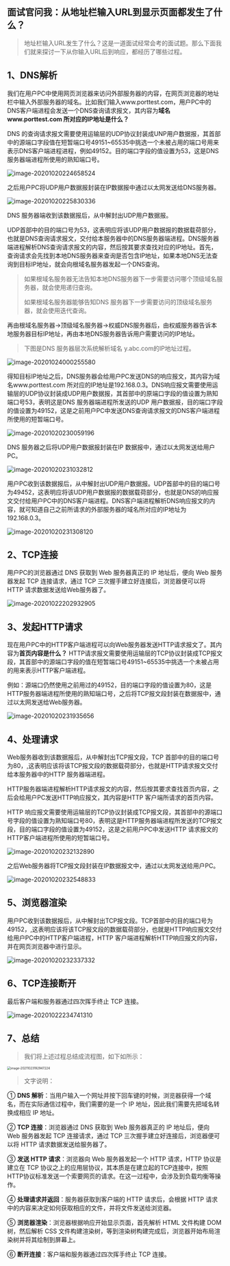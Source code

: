 ## 面试官问我：从地址栏输入URL到显示页面都发生了什么？

> 地址栏输入URL发生了什么？这是一道面试经常会考的面试题。那么下面我们就来探讨一下从你输入URL后到响应，都经历了哪些过程。 

## 1、DNS解析

我们在用户PC中使用网页浏览器来访问外部服务器的内容，在网页浏览器的地址栏中输入外部服务器的域名。比如我们输入www.porttest.com，用户PC中的DNS客户端进程会发送一个DNS查询请求报文，其内容为**域名www.porttest.com 所对应的IP地址是什么？** 

DNS 的查询请求报文需要使用运输层的UDP协议封装成UNP用户数据报，其首部中的源端口字段值在短暂端口号49151~65535中挑选一个未被占用的端口号用来表示DNS客户端进程进程，例如49152。目的端口字段的值设置为53，这是DNS服务器端进程所使用的熟知端口号。

![image-20201020224658524](地址栏输入URL发生了什么？.assets/image-20201020224658524.png)

之后用户PC将UDP用户数据报封装在IP数据报中通过以太网发送给DNS服务器。



![image-20201020225830336](地址栏输入URL发生了什么？.assets/image-20201020225830336.png)

DNS 服务器端收到该数据报后，从中解封出UDP用户数据报。

UDP首部中的目的端口号为53，这表明应将该UDP用户数据报的数据载荷部分，也就是DNS查询请求报文，交付给本服务器中的DNS服务器端进程。DNS服务器端进程解析DNS查询请求报文的内容，然后按其要求查找对应的IP地址。首先，查询请求会先找到本地DNS服务器来查询是否包含IP地址，如果本地DNS无法查询到目标IP地址，就会向根域名服务器发起一个DNS查询。

> 如果根域名服务器无法告知本地DNS服务器下一步需要访问哪个顶级域名服务器，就会使用递归查询。
>
> 如果根域名服务器能够告知DNS 服务器下一步需要访问的顶级域名服务器，就会使用迭代查询。

再由根域名服务器->顶级域名服务器->权威DNS服务器后，由权威服务器告诉本地服务器目标IP地址，再由本地DNS服务器告诉用户需要访问的IP地址。

> 下图是DNS 服务器层次系统解析域名 y.abc.com的IP地址过程。

![image-20201024000255580](地址栏输入URL发生了什么？.assets/image-20201024000255580.png)



得知目标IP地址之后，DNS服务器会给用户PC发送DNS的响应报文，其内容为域名www.porttest.com 所对应的IP地址是192.168.0.3。DNS响应报文需要使用运输层的UDP协议封装成UDP用户数据报，其首部中的原端口字段的值设置为熟知端口号53，表明这是DNS 服务器端进程所发送的UDP 用户数据报，目的端口字段的值设置为49152，这是之前用户PC中发送DNS查询请求报文的DNS客户端进程所使用的短暂端口号。

![image-20201020230059196](地址栏输入URL发生了什么？.assets/image-20201020230059196.png)

DNS 服务器之后将UDP用户数据报封装在IP 数据报中，通过以太网发送给用户PC。 

![image-20201020231032812](地址栏输入URL发生了什么？.assets/image-20201020231032812.png)

用户PC收到该数据报后，从中解封出UDP用户数据报。UDP首部中的目的端口号为49452，这表明应将该UDP用户数据报的数据载荷部分，也就是DNS的响应报文交付给用户PC中的DNS客户端进程。DNS客户端进程解析DNS响应报文的内容，就可知道自己之前所请求的外部服务器的域名所对应的IP地址为192.168.0.3。

![image-20201020231308120](地址栏输入URL发生了什么？.assets/image-20201020231308120.png)

## 2、TCP连接

用户PC的浏览器通过 DNS 获取到 Web 服务器真正的 IP 地址后，便向 Web 服务器发起 TCP 连接请求，通过 TCP 三次握手建立好连接后，浏览器便可以将 HTTP 请求数据发送给Web服务器了。

![image-20201022202932905](地址栏输入URL发生了什么？.assets/image-20201022202932905.png)

## 3、发起HTTP请求

现在用户PC中的HTTP客户端进程可以向Web服务器发送HTTP请求报文了。其内容为**首页内容是什么？** HTTP请求报文需要使用运输层的TCP协议封装成TCP报文段，其首部中的源端口字段的值在短暂端口号49151~65535中挑选一个未被占用的用来表示HTTP客户端进程。

例如：源端口仍然使用之前用过的49152，目的端口字段的值设置为80，这是HTTP服务器端进程所使用的熟知端口号，之后将TCP报文段封装在数据报中，通过以太网发送给Web服务器。

![image-20201020231935656](地址栏输入URL发生了什么？.assets/image-20201020231935656.png)

## 4、处理请求

Web服务器收到该数据报后，从中解封出TCP报文段，TCP 首部中的目的端口号为80，,这表明应该将该TCP报文段的数据载荷部分，也就是HTTP请求报文交付给本服务器中的HTTP 服务器端进程。

HTTP服务器端进程解析HTTP请求报文的内容，然后按其要求查找首页内容，之后会给用户PC发送HTTP响应报文，其内容是HTTP 客户端所请求的首页内容。

HTTP 响应报文需要使用运输层的TCP协议封装成TCP报文段，其首部中的源端口号字段的值设置为熟知端口号80，表明这是HTTP服务器端进程所发送的TCP报文段，目的端口字段的值设置为49152，这是之前用户PC中发送HTTP 请求报文的HTTP客户端进程所使用的短暂端口号。

![image-20201020232132890](地址栏输入URL发生了什么？.assets/image-20201020232132890.png)

之后Web服务器将TCP报文段封装在IP数据报文中，通过以太网发送给用户PC。 

![image-20201020232548833](地址栏输入URL发生了什么？.assets/image-20201020232548833.png)

## 5、浏览器渲染

用户PC收到该数据报后，从中解封出TCP报文段。TCP首部中的目的端口号为49152，,这表明应该将该TCP报文段的数据载荷部分，也就是HTTP响应报文交付给用户PC中的HTTP客户端进程，HTTP 客户端进程解析HTTP响应报文的内容，并在网页浏览器中进行显示。

![image-20201020232337332](地址栏输入URL发生了什么？.assets/image-20201020232337332.png)



## 6、TCP连接断开

最后客户端和服务器通过四次挥手终止 TCP 连接。

![image-20201022234741310](地址栏输入URL发生了什么？.assets/image-20201022234741310.png)

## 7、总结   

> 我们将上述过程总结成流程图，如下如所示：

<img src="地址栏输入URL发生了什么？.assets/image-20211023192947224.png" alt="image-20211023192947224" style="zoom: 50%;" />

> 文字说明： 

 ① **DNS 解析**：当用户输入一个网址并按下回车键的时候，浏览器获得一个域名，而在实际通信过程中，我们需要的是一个 IP 地址，因此我们需要先把域名转换成相应 IP 地址。

② **TCP 连接**：浏览器通过 DNS 获取到 Web 服务器真正的 IP 地址后，便向 Web 服务器发起 TCP 连接请求，通过 TCP 三次握手建立好连接后，浏览器便可以将 HTTP 请求数据发送给服务器了。

③ **发送 HTTP 请求**：浏览器向 Web 服务器发起一个 HTTP 请求，HTTP 协议是建立在 TCP 协议之上的应用层协议，其本质是在建立起的TCP连接中，按照HTTP协议标准发送一个索要网页的请求。在这一过程中，会涉及到负载均衡等操作。

④ **处理请求并返回**：服务器获取到客户端的 HTTP 请求后，会根据 HTTP 请求中的内容来决定如何获取相应的文件，并将文件发送给浏览器。

⑤ **浏览器渲染**：浏览器根据响应开始显示页面，首先解析 HTML 文件构建 DOM 树，然后解析 CSS 文件构建渲染树，等到渲染树构建完成后，浏览器开始布局渲染树并将其绘制到屏幕上。

⑥ **断开连接**：客户端和服务器通过四次挥手终止 TCP 连接。

